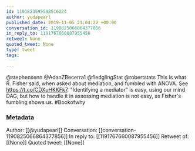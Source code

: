 ```yaml
---
id: 1191823595598516224
author: yudapearl
published_date: 2019-11-05 21:04:22 +00:00
conversation_id: 1190825066864377856
in_reply_to: 1191767660087955456
retweet: None
quoted_tweet: None
type: tweet
tags:

---
```


@stephensenn @AdanZBecerra1 @fledglingStat @robertstats This is what R. Fisher said, when asked about mediation, and fumbled with ANOVA. See   https://t.co/CDXuHKKFk7.
"Identifying a mediator" is easy, using our mind DAG, but how to handle it in assessing mediation is not easy, as Fisher's fumbling shows us. #Bookofwhy

### Metadata

Author: [[@yudapearl]]
Conversation: [[conversation-1190825066864377856]]
In reply to: [[1191767660087955456]]
Retweet of: [[None]]
Quoted tweet: [[None]]
